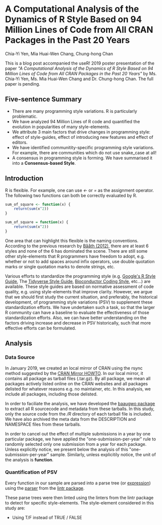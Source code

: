 A Computational Analysis of the Dynamics of R Style Based on 94 Million Lines of Code from All CRAN Packages in the Past 20 Years
================
Chia-Yi Yen, Mia Huai-Wen Chang, Chung-hong Chan

This is a blog post accompanied the useR! 2019 poster presentation of the paper *"A Computational Analysis of the Dynamics of R Style Based on 94 Million Lines of Code from All CRAN Packages in the Past 20 Years"* by Ms. Chia-Yi Yen, Ms. Mia Huai-Wen Chang and Dr. Chung-hong Chan. The full paper is pending.

Five-sentence Summary
---------------------

-   There are many programming style variations. R is particularly problematic.
-   We have analyzed 94 Million Lines of R code and quantified the evolution in popularities of many style-elements.
-   We attribute 3 main factors that drive changes in programming style: effect of style-guides, effect of introducing new features and effect of editors.
-   We have identified communitity-specific programming style variations. For example, there are communities which do not use snake\_case at all!
-   A consensus in programming style is forming. We have summarised it into a **Consensus-based Style**.

Introduction
------------

R is flexible. For example, one can use *&lt;-* or *=* as the assignment operator. The following two functions can both be correctly evaluated by R.

``` r
sum_of_square <- function(x) {
    return(sum(x^2))
}
```

``` r
sum_of_square = function(x) {
    return(sum(x^2))
}
```

One area that can highlight this flexible is the naming conventions. According to the previous research by [Bååth (2012)](https://journal.r-project.org/archive/2012-2/RJournal_2012-2_Baaaath.pdf), there are at least 6 styles and none of the 6 has dominated the scene. There are still some other style-elements that R programmers have freedom to adopt, e.g. whether or not to add spaces around infix operators, use double quotation marks or single quotation marks to denote strings, etc.

Various efforts to standardize the programming style (e.g. [Google's R Style Guide](https://google.github.io/styleguide/Rguide.xml), The [Tidyverse Style Guide](https://style.tidyverse.org/), [Bioconductor Coding Style](https://www.bioconductor.org/developers/how-to/coding-style/), etc...) are available. These style guides are based on normative assessment of code quality, e.g. using style-elements that improve clarity. However, we argue that we should first study the current situation, and preferably, the historical development, of programming style variations (PSV) to supplement these standardization efforts. We have undertaken such a task, so that the larger R community can have a baseline to evaluate the effectiveness of those standardization efforts. Also, we can have better understanding on the factors driving increase and decrease in PSV historically, such that more effective efforts can be formulated.

Analysis
--------

### Data Source

In January 2019, we created an local mirror of CRAN using the rsync method suggested by the [CRAN Mirror HOWTO](https://cran.r-project.org/mirror-howto.html). In our local mirror, it contains all package as tarball files (.tar.gz). By all package, we mean all packages actively listed online on the CRAN websites and all packages delisted for whatever reasons e.g. no maintainer, etc. In this analysis, we include all packages, including those delisted.

In order to faciliate the analysis, we have developed the [baaugwo package](https://github.com/chainsawriot/baaugwo) to extract all R sourcecode and metadata from these tarballs. In this study, only the source code from the */R* directory of each tarball file is included. We have also archived the meta data from the DESCRIPTION and NAMESPACE files from these tarballs.

In order to cancel out the effect of multiple submissions in a year by one particular package, we have applied the "one-submission-per-year" rule to randomly selected only one submission from a year for each package. Unless explicitly notice, we present below the analysis of this "one-submission-per-year" sample. Similarly, unless explicitily notice, the unit of the analysis is **function**.

### Quantification of PSV

Every function in our sample are parsed into a parse tree (or [expression](https://stat.ethz.ch/R-manual/R-devel/library/base/html/expression.html)) using the [parser](https://github.com/jimhester/lintr/blob/master/R/get_source_expressions.R) from the [lintr package](https://github.com/jimhester/lintr).

These parse trees were then linted using the linters from the lintr package to detect for specific style-elements. The style-element considered in this study are:

-   Using T/F instead of TRUE / FALSE
